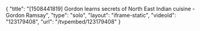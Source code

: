 {
    "title": "[1508441819] Gordon learns secrets of North East Indian cuisine - Gordon Ramsay",
    "type": "solo",
    "layout": "iframe-static",
    "videoId": "123179408",
    "url": "\/tvpembed\/123179408"
}